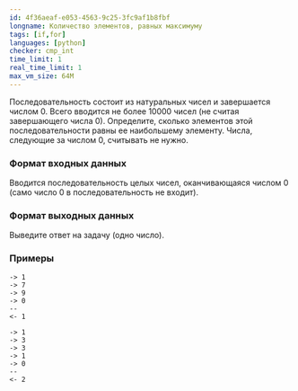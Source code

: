 ```yaml
---
id: 4f36aeaf-e053-4563-9c25-3fc9af1b8fbf
longname: Количество элементов, равных максимуму
tags: [if,for]
languages: [python]
checker: cmp_int
time_limit: 1
real_time_limit: 1
max_vm_size: 64M
---
```



Последовательность состоит из натуральных чисел и завершается числом 0. Всего вводится не более 10000 чисел (не считая завершающего числа 0). Определите, сколько элементов этой последовательности равны ее наибольшему элементу.
Числа, следующие за числом 0, считывать не нужно.

### Формат входных данных

Вводится последовательность целых чисел, оканчивающаяся числом 0 (само число 0 в последовательность не входит).

### Формат выходных данных

Выведите ответ на задачу (одно число).

### Примеры

```
-> 1
-> 7
-> 9
-> 0
--
<- 1
```

```
-> 1
-> 3
-> 3
-> 1
-> 0
--
<- 2
```
